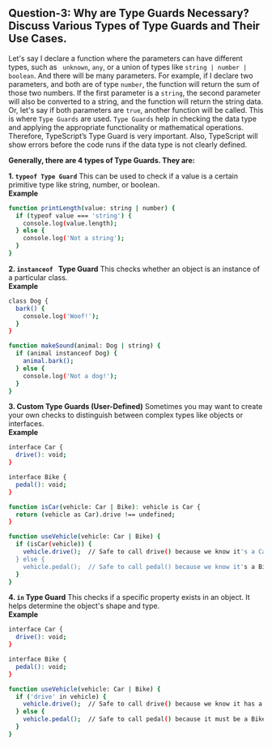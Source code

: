 ## Question-3: Why are Type Guards Necessary? Discuss Various Types of Type Guards and Their Use Cases.

Let's say I declare a function where the parameters can have different types, such as ` unknown`, `any`, or a union of types like `string | number | boolean`. And there will be many parameters. For example, if I declare two parameters, and both are of type `number`, the function will return the sum of those two numbers. If the first parameter is a `string`, the second parameter will also be converted to a string, and the function will return the string data. Or, let's say if both parameters are `true`, another function will be called. This is where `Type Guards` are used. `Type Guards` help in checking the data type and applying the appropriate functionality or mathematical operations. Therefore, TypeScript’s Type Guard is very important. Also, TypeScript will show errors before the code runs if the data type is not clearly defined.

**Generally, there are 4 types of Type Guards. They are:**

**1. `typeof Type Guard`**
This can be used to check if a value is a certain primitive type like string, number, or boolean.<br/>
**Example**

```bash
function printLength(value: string | number) {
  if (typeof value === 'string') {
    console.log(value.length);
  } else {
    console.log('Not a string');
  }
}

```

**2. `instanceof ` Type Guard**
This checks whether an object is an instance of a particular class.<br/>
**Example**

```bash
class Dog {
  bark() {
    console.log('Woof!');
  }
}

function makeSound(animal: Dog | string) {
  if (animal instanceof Dog) {
    animal.bark();
  } else {
    console.log('Not a dog!');
  }
}


```

**3. Custom Type Guards (User-Defined)**
Sometimes you may want to create your own checks to distinguish between complex types like objects or interfaces.<br/>
**Example**

```bash
interface Car {
  drive(): void;
}

interface Bike {
  pedal(): void;
}

function isCar(vehicle: Car | Bike): vehicle is Car {
  return (vehicle as Car).drive !== undefined;
}

function useVehicle(vehicle: Car | Bike) {
  if (isCar(vehicle)) {
    vehicle.drive();  // Safe to call drive() because we know it's a Car
  } else {
    vehicle.pedal();  // Safe to call pedal() because we know it's a Bike
  }
}

```

**4. `in` Type Guard**
This checks if a specific property exists in an object. It helps determine the object's shape and type.<br/>
**Example**

```bash
interface Car {
  drive(): void;
}

interface Bike {
  pedal(): void;
}

function useVehicle(vehicle: Car | Bike) {
  if ('drive' in vehicle) {
    vehicle.drive();  // Safe to call drive() because we know it has a drive method
  } else {
    vehicle.pedal();  // Safe to call pedal() because it must be a Bike
  }
}


```

